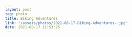```yaml
---
layout: post
tag: photo
title: Biking Adventures 
link: "/assets/photos/2021-08-17-Biking-Adventures-.jpg"
date: 2021-08-17 11:53:25
---
```

